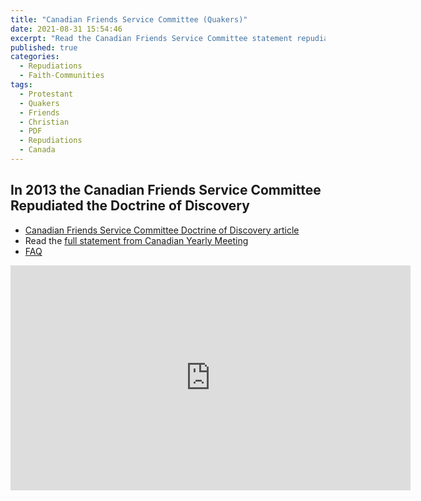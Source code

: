 ```yaml
---
title: "Canadian Friends Service Committee (Quakers)"
date: 2021-08-31 15:54:46
excerpt: "Read the Canadian Friends Service Committee statement repudiating the Doctrine of Discovery."
published: true
categories:
  - Repudiations
  - Faith-Communities
tags:
  - Protestant
  - Quakers
  - Friends
  - Christian
  - PDF
  - Repudiations
  - Canada
---
```

## In 2013 the Canadian Friends Service Committee Repudiated the Doctrine of Discovery
* [Canadian Friends Service Committee Doctrine of Discovery article](https://quakerservice.ca/our-work/indigenous-peoples-rights/doctrine-of-discovery/)
* Read the [full statement from Canadian Yearly Meeting](/assets/pdfs/Doctrine-of-Discovery-minute-and-background-August-2013.pdf)
* [FAQ](/assets/pdfs/FAQs-on-DoD-July-30-2015.pdf)

<iframe width="640" height="360" src="https://www.youtube.com/embed//1NrjoaFuXk4" frameborder="0" allowfullscreen></iframe>
